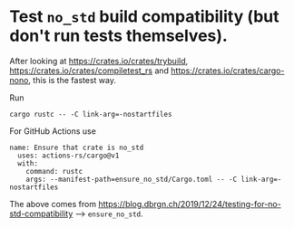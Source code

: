 # Test `no_std` build compatibility (but don't run tests themselves).

After looking at https://crates.io/crates/trybuild, https://crates.io/crates/compiletest_rs and https://crates.io/crates/cargo-nono, this is the fastest way.

Run
```
cargo rustc -- -C link-arg=-nostartfiles
```

For GitHub Actions use
```
name: Ensure that crate is no_std
  uses: actions-rs/cargo@v1
  with:
    command: rustc
    args: --manifest-path=ensure_no_std/Cargo.toml -- -C link-arg=-nostartfiles
```

The above comes from https://blog.dbrgn.ch/2019/12/24/testing-for-no-std-compatibility --> `ensure_no_std`.